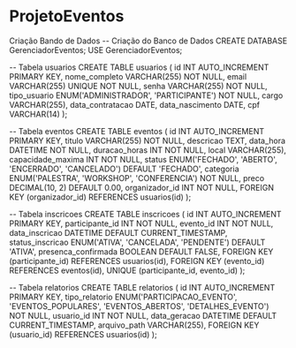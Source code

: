 # ProjetoEventos
Criação Bando de Dados
-- Criação do Banco de Dados
CREATE DATABASE GerenciadorEventos;
USE GerenciadorEventos;

-- Tabela usuarios
CREATE TABLE usuarios (
    id INT AUTO_INCREMENT PRIMARY KEY,
    nome_completo VARCHAR(255) NOT NULL,
    email VARCHAR(255) UNIQUE NOT NULL,
    senha VARCHAR(255) NOT NULL,
    tipo_usuario ENUM('ADMINISTRADOR', 'PARTICIPANTE') NOT NULL,
    cargo VARCHAR(255),
    data_contratacao DATE,
    data_nascimento DATE,
    cpf VARCHAR(14)
);

-- Tabela eventos
CREATE TABLE eventos (
    id INT AUTO_INCREMENT PRIMARY KEY,
    titulo VARCHAR(255) NOT NULL,
    descricao TEXT,
    data_hora DATETIME NOT NULL,
    duracao_horas INT NOT NULL,
    local VARCHAR(255),
    capacidade_maxima INT NOT NULL,
    status ENUM('FECHADO', 'ABERTO', 'ENCERRADO', 'CANCELADO') DEFAULT 'FECHADO',
    categoria ENUM('PALESTRA', 'WORKSHOP', 'CONFERENCIA') NOT NULL,
    preco DECIMAL(10, 2) DEFAULT 0.00,
    organizador_id INT NOT NULL,
    FOREIGN KEY (organizador_id) REFERENCES usuarios(id)
);

-- Tabela inscricoes
CREATE TABLE inscricoes (
    id INT AUTO_INCREMENT PRIMARY KEY,
    participante_id INT NOT NULL,
    evento_id INT NOT NULL,
    data_inscricao DATETIME DEFAULT CURRENT_TIMESTAMP,
    status_inscricao ENUM('ATIVA', 'CANCELADA', 'PENDENTE') DEFAULT 'ATIVA',
    presenca_confirmada BOOLEAN DEFAULT FALSE,
    FOREIGN KEY (participante_id) REFERENCES usuarios(id),
    FOREIGN KEY (evento_id) REFERENCES eventos(id),
    UNIQUE (participante_id, evento_id)
);

-- Tabela relatorios
CREATE TABLE relatorios (
    id INT AUTO_INCREMENT PRIMARY KEY,
    tipo_relatorio ENUM('PARTICIPACAO_EVENTO', 'EVENTOS_POPULARES', 'EVENTOS_ABERTOS', 'DETALHES_EVENTO') NOT NULL,
    usuario_id INT NOT NULL,
    data_geracao DATETIME DEFAULT CURRENT_TIMESTAMP,
    arquivo_path VARCHAR(255),
    FOREIGN KEY (usuario_id) REFERENCES usuarios(id)
);
